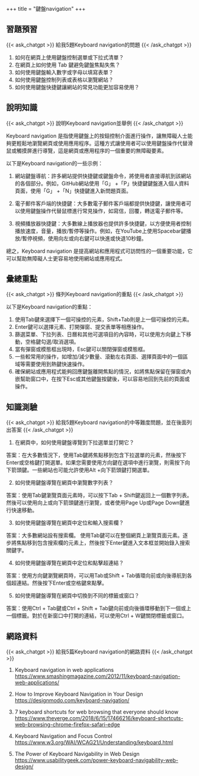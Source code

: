 +++
title = "鍵盤navigation"
+++
## 習題預習
{{< ask_chatgpt >}}
給我5題Keyboard navigation的問題
{{< /ask_chatgpt >}}



1. 如何在網頁上使用鍵盤控制選單或下拉式清單？
2. 在網頁上如何使用 Tab 鍵避免鍵盤焦點失焦？
3. 如何使用鍵盤輸入數字或字母以填寫表單？
4. 如何使用鍵盤控制列表或表格以瀏覽網站？
5. 如何使用鍵盤快捷鍵讓網站的常見功能更加容易使用？   

## 說明知識
{{< ask_chatgpt >}}
說明Keyboard navigation並舉例
{{< /ask_chatgpt >}}



Keyboard navigation 是指使用鍵盤上的按鈕控制介面進行操作，讓無障礙人士能夠更輕鬆地瀏覽網頁或使用應用程序。這種方式讓使用者可以使用鍵盤操作代替滑鼠或觸摸屏進行導覽，這是網頁或應用程序的一個重要的無障礙要素。

以下是Keyboard navigation的一些示例：

1. 網站鍵盤導航：許多網站提供快捷鍵或鍵盤命令，將使用者直接導航到該網站的各個部分。例如，GitHub網站使用「G」 +「P」快捷鍵鍵盤進入個人資料頁面，使用「G」 +「N」快捷鍵進入新問題頁面。

2. 電子郵件客戶端的快捷鍵：大多數電子郵件客戶端都提供快捷鍵，讓使用者可以使用鍵盤操作代替鼠標進行常見操作，如寫信，回覆，轉送電子郵件等。

3. 視頻播放器快捷鍵：大多數線上播放器也提供許多快捷鍵，以方便使用者控制播放速度，音量，播放/暫停等操作。例如，在YouTube上使用Spacebar鍵播放/暫停視頻，使用向左或向右鍵可以快進或快退10秒鐘。

總之，Keyboard navigation 是提高網站和應用程式可訪問性的一個重要功能，它可以幫助無障礙人士更容易地使用網站或應用程式。   

## 彙總重點
{{< ask_chatgpt >}}
條列Keyboard navigation的重點
{{< /ask_chatgpt >}}



以下是Keyboard navigation的重點：

1. 使用Tab鍵來選擇下一個可操控的元素，Shift+Tab則是上一個可操控的元素。
2. Enter鍵可以選擇元素、打開彈窗、提交表單等相應操作。
3. 篩選菜單、下拉列表、日曆和其他可選項目的內容時，可以使用方向鍵上下移動，空格鍵勾選/取消選項。
4. 當有彈窗或模態框出現時，Esc鍵可以關閉彈窗或模態框。
5. 一些較常用的操作，如增加/減少數量、滾動左右頁面、選擇頁面中的一個區域等需要使用到熱鍵快速操作。
6. 確保網站或應用程式能夠回應鍵盤離開焦點的情況，如將焦點保留在彈窗或內嵌幫助窗口中，在按下Esc或其他鍵盤按鍵後，可以容易地回到先前的頁面或操作。   

## 知識測驗
{{< ask_chatgpt >}}
給我5題Keyboard navigation的中等難度問題，並在後面列出答案
{{< /ask_chatgpt >}}



1. 在網頁中，如何使用鍵盤導覽到下拉選單並打開它？

答案：在大多數情況下，使用Tab鍵將焦點移到包含下拉選單的元素，然後按下Enter或空格鍵打開選單。如果您需要使用方向鍵在選項中進行瀏覽，則需按下向下箭頭鍵。一些網站也可能允許使用Alt +向下箭頭鍵打開選單。

2. 如何使用鍵盤導覽在網頁中瀏覽數字列表？

答案：使用Tab鍵瀏覽頁面元素時，可以按下Tab + Shift鍵返回上一個數字列表。然後可以使用向上或向下箭頭鍵進行瀏覽，或者使用Page Up或Page Down鍵進行快速移動。

3. 如何使用鍵盤導覽在網頁中定位和輸入搜索欄？

答案：大多數網站設有搜索欄。 使用Tab鍵可以在整個網頁上瀏覽頁面元素。逐步將焦點移到包含搜索欄的元素上，然後按下Enter鍵進入文本框並開始錄入搜索關鍵字。

4. 如何使用鍵盤導覽在網頁中定位和點擊超連結？

答案：使用方向鍵瀏覽網頁時，可以用Tab或Shift + Tab循環向前或向後導航到各個超連結。然後按下Enter或空格鍵來點擊。

5. 如何使用鍵盤導覽在網頁中切換到不同的標籤或窗口？

答案：使用Ctrl + Tab鍵或Ctrl + Shift + Tab鍵向前或向後循環移動到下一個或上一個標籤。對於在新窗口中打開的連結，可以使用Ctrl + W鍵關閉標籤或窗口。   

## 網路資料
{{< ask_chatgpt >}}
給我5篇Keyboard navigation的網路資料
{{< /ask_chatgpt >}}



1. Keyboard navigation in web applications
https://www.smashingmagazine.com/2012/11/keyboard-navigation-web-applications/

2. How to Improve Keyboard Navigation in Your Design
https://designmodo.com/keyboard-navigation/

3. 7 keyboard shortcuts for web browsing that everyone should know
https://www.theverge.com/2018/6/15/17466216/keyboard-shortcuts-web-browsing-chrome-firefox-safari-edge

4. Keyboard Navigation and Focus Control
https://www.w3.org/WAI/WCAG21/Understanding/keyboard.html

5. The Power of Keyboard Navigability in Web Design
https://www.usabilitygeek.com/power-keyboard-navigability-web-design/   


